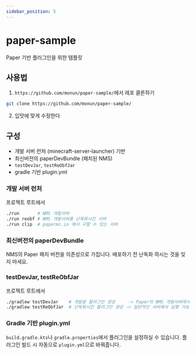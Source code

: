 ```yaml
---
sidebar_position: 5
---
```


# paper-sample
Paper 기반 플러그인을 위한 템플릿

## 사용법
1. `https://github.com/monun/paper-sample/`에서 레포 클론하기
```bash
git clone https://github.com/monun/paper-sample/
```
2. 입맛에 맞게 수정한다


## 구성

- 개발 서버 런처 (minecraft-server-launcher) 기반
- 최신버전의 paperDevBundle (패치된 NMS)
- `testDevJar`, `testReObfJar`
- gradle 기반 plugin.yml

### 개발 서버 런처
프로젝트 루트에서
```bash
./run       # NMS 개발서버
./run reobf # NMS 개발서버를 난독화시킨 서버
./run clip  # papermc.io 에서 구할 수 있는 서버
```

### 최신버전의 paperDevBundle
NMS의 Paper 패치 버전을 의존성으로 가집니다. 배포하기 전 난독화 하시는 것을 잊지 마세요.

### testDevJar, testReObfJar
프로젝트 루트에서
```bash
./gradlew testDevJar    # 개발용 플러그인 생성     -> Paper의 NMS 개발서버에서만 실행 가능
./gradlew testReObfJar  # 난독화시킨 플러그인 생성 -> 일반적인 서버에서 실행 가능
```

### Gradle 기반 plugin.yml
`build.gradle.kts`나 `gradle.properties`에서 플러그인을 설정하실 수 있습니다. 플러그인 빌드 시 자동으로 `plugin.yml`으로 바꿔줍니다.